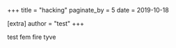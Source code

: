 +++
title = "hacking"
paginate_by = 5
date = 2019-10-18

[extra]
author = "test"
+++

test fem fire tyve